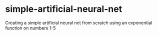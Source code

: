 # simple-artificial-neural-net
 Creating a simple artificial neural net from scratch using an exponential function on numbers 1-5
